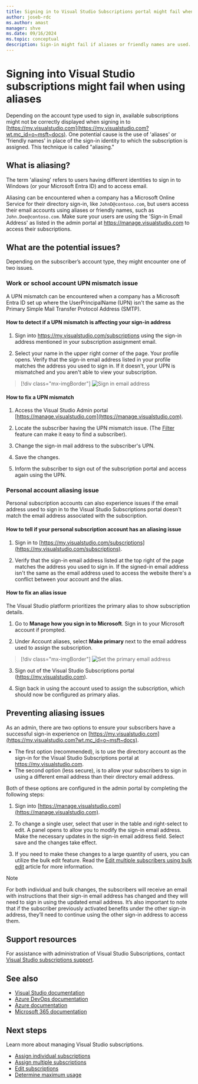 ```yaml
---
title: Signing in to Visual Studio Subscriptions portal might fail when using aliases
author: joseb-rdc
ms.author: amast
manager: shve
ms.date: 09/16/2024
ms.topic: conceptual
description: Sign-in might fail if aliases or friendly names are used.
---
```


# Signing into Visual Studio subscriptions might fail when using aliases

Depending on the account type used to sign in, available subscriptions might not be correctly displayed when signing in to [https://my.visualstudio.com](https://my.visualstudio.com?wt.mc_id=o~msft~docs). One potential cause is the use of 'aliases' or 'friendly names' in place of the sign-in identity to which the subscription is assigned. This technique is called "aliasing."

## What is aliasing?

The term 'aliasing' refers to users having different identities to sign in to Windows (or your Microsoft Entra ID) and to access email.

Aliasing can be encountered when a company has a Microsoft Online Service for their directory sign-in, like `JohnD@contoso.com`, but users access their email accounts using aliases or friendly names, such as `John.Doe@contoso.com`. Make sure your users are using the 'Sign-in Email Address' as listed in the admin portal at https://manage.visualstudio.com to access their subscriptions. 

## What are the potential issues?

Depending on the subscriber’s account type, they might encounter one of two issues. 

### Work or school account UPN mismatch issue

A UPN mismatch can be encountered when a company has a Microsoft Entra ID set up where the UserPrincipalName (UPN) isn't the same as the Primary Simple Mail Transfer Protocol Address (SMTP). 

#### How to detect if a UPN mismatch is affecting your sign-in address 

1. Sign into https://my.visualstudio.com/subscriptions using the sign-in address mentioned in your subscription assignment email.

2. Select your name in the upper right corner of the page. Your profile opens. Verify that the sign-in email address listed in your profile matches the address you used to sign in. If it doesn't, your UPN is mismatched and you aren't able to view your subscription. 

> [!div class="mx-imgBorder"]
> ![Sign in email address](_img//aliasing/sign-in-email.png "Screenshot of the subscription portal header. The username currently signed in is highlighted.")

#### How to fix a UPN mismatch

1. Access the Visual Studio Admin portal [https://manage.visualstudio.com](https://manage.visualstudio.com).

2. Locate the subscriber having the UPN mismatch issue. (The [Filter](search-license.md) feature can make it easy to find a subscriber).

3. Change the sign-in mail address to the subscriber's UPN.

0. Save the changes. 

0. Inform the subscriber to sign out of the subscription portal and access again using the UPN.

### Personal account aliasing issue

Personal subscription accounts can also experience issues if the email address used to sign in to the Visual Studio Subscriptions portal doesn't match the email address associated with the subscription. 

#### How to tell if your personal subscription account has an aliasing issue

1. Sign in to [https://my.visualstudio.com/subscriptions](https://my.visualstudio.com/subscriptions).

0. Verify that the sign-in email address listed at the top right of the page matches the address you used to sign in. If the signed-in email address isn't the same as the email address used to access the website there's a conflict between your account and the alias.

#### How to fix an alias issue

The Visual Studio platform prioritizes the primary alias to show subscription details. 

1. Go to **Manage how you sign in to Microsoft**. Sign in to your Microsoft account if prompted. 

2. Under Account aliases, select **Make primary** next to the email address used to assign the subscription. 

> [!div class="mx-imgBorder"]
> ![Set the primary email address](_img//aliasing/account-aliases.png "Screenshot of the account aliases dialog. The pointer is hovering over the make primary option.")

3. Sign out of the Visual Studio Subscriptions portal (https://my.visualstudio.com). 

4. Sign back in using the account used to assign the subscription, which should now be configured as primary alias. 

## Preventing aliasing issues

As an admin, there are two options to ensure your subscribers have a successful sign-in experience on [https://my.visualstudio.com](https://my.visualstudio.com?wt.mc_id=o~msft~docs).
+ The first option (recommended), is to use the directory account as the sign-in for the Visual Studio Subscriptions portal at https://my.visualstudio.com. 
+ The second option (less secure), is to allow your subscribers to sign in using a different email address than their directory email address.

Both of these options are configured in the admin portal by completing the following steps:  
1. Sign into [https://manage.visualstudio.com](https://manage.visualstudio.com). 

0. To change a single user, select that user in the table and right-select to edit. A panel opens to allow you to modify the sign-in email address. Make the necessary updates in the sign-in email address field. Select save and the changes take effect. 

0. If you need to make these changes to a large quantity of users, you can utilize the bulk edit feature. Read the [Edit multiple subscribers using bulk edit](./edit-license.md#edit-multiple-subscribers-using-bulk-edit) article for more information.

> [!NOTE]
> For both individual and bulk changes, the subscribers will receive an email with instructions that their sign-in email address has changed and they will need to sign in using the updated email address. It’s also important to note that if the subscriber previously activated benefits under the other sign-in address, they’ll need to continue using the other sign-in address to access them. 

## Support resources

For assistance with administration of Visual Studio Subscriptions, contact [Visual Studio subscriptions support](https://aka.ms/vsadminhelp).

## See also

+ [Visual Studio documentation](/visualstudio/)
+ [Azure DevOps documentation](/azure/devops/)
+ [Azure documentation](/azure/)
+ [Microsoft 365 documentation](/microsoft-365/)

## Next steps

Learn more about managing Visual Studio subscriptions.
+ [Assign individual subscriptions](assign-license.md)
+ [Assign multiple subscriptions](assign-license-bulk.md)
+ [Edit subscriptions](edit-license.md)
+ [Determine maximum usage](maximum-usage.md)